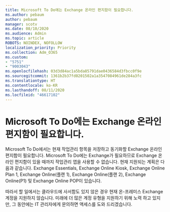 ```yaml
---
title: Microsoft To Do에는 Exchange 온라인 편지함이 필요합니다.
ms.author: pebaum
author: pebaum
manager: scotv
ms.date: 08/10/2020
ms.audience: Admin
ms.topic: article
ROBOTS: NOINDEX, NOFOLLOW
localization_priority: Priority
ms.collection: Adm_O365
ms.custom:
- "5751"
- "9003043"
ms.openlocfilehash: 03d3d84ac1a5bda85791dae0436584d3fbcc0f9e
ms.sourcegitcommit: 1361b2b37fd0201502a1a3547084961de284a3fc
ms.translationtype: HT
ms.contentlocale: ko-KR
ms.lasthandoff: 08/11/2020
ms.locfileid: "46617102"
---
```

# <a name="microsoft-to-do-requires-an-exchange-online-mailbox"></a>Microsoft To Do에는 Exchange 온라인 편지함이 필요합니다.

Microsoft To Do에서는 현재 작업관리 항목을 저장하고 동기화할 Exchange 온라인 편지함이 필요합니다. Microsoft To Do에는 Exchange가 필요하므로 Exchange 온라인 편지함이 있을 때까지 작업관리 앱을 사용할 수 없습니다. 현재 지원되는 계획은 다음과 같습니다. Exchange Essentials, Exchange Online Kiosk, Exchange Online Plan 1, Exchange Online(플랜 1), Exchange Online(플랜 2), Exchange Online(P1) 및 Exchange Online POP이 있습니다.

따라서 할 일에서는 클라우드에 사서함도 있지 않은 경우 현재 온-프레미스 Exchange 계정을 지원하지 않습니다. 미래에 더 많은 계정 유형을 지원하기 위해 노력 하고 있지만, 그 동안에는 IT 관리자에게 문의하면 액세스를 도와 드리겠습니다.